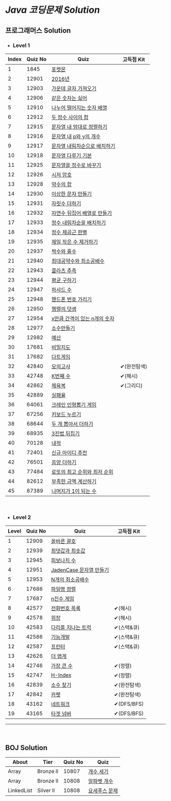 # *Java 코딩문제 Solution*

## 프로그래머스 Solution 
  
- ### Level 1
|Index|Quiz No|Quiz|고득점 Kit|
|-----|-------|----|---|
|1|1845|[포켓몬](https://github.com/khsexk/Algorithm_Solution--Java/blob/main/Programmers/Level%201/src/solutionPackage/Solution_1845.java)|
|2|12901|[2016년](https://github.com/khsexk/Algorithm_Solution--Java/blob/main/Programmers/Level%201/src/solutionPackage/Solution_12901.java)||
|3|12903|[가운데 글자 가져오기](https://github.com/khsexk/Algorithm_Solution--Java/blob/main/Programmers/Level%201/src/solutionPackage/Solution_12903.java)||
|4|12906|[같은 숫자는 싫어](https://github.com/khsexk/Algorithm_Solution--Java/blob/main/Programmers/Level%201/src/solutionPackage/Solution_12906.java)||
|5|12910|[나누어 떨어지는 숫자 배열](https://github.com/khsexk/Algorithm_Solution--Java/blob/main/Programmers/Level%201/src/solutionPackage/Solution_12910.java)||
|6|12912|[두 정수 사이의 합](https://github.com/khsexk/Algorithm_Solution--Java/blob/main/Programmers/Level%201/src/solutionPackage/Solution_12912.java)||
|7|12915|[문자열 내 맘대로 정렬하기](https://github.com/khsexk/Algorithm_Solution--Java/blob/main/Programmers/Level%201/src/solutionPackage/Solution_12915.java)||
|8|12916|[문자열 내 p와 y의 개수](https://github.com/khsexk/Algorithm_Solution--Java/blob/main/Programmers/Level%201/src/solutionPackage/Solution_12916.java)||
|9|12917|[문자열 내림차순으로 배치하기](https://github.com/khsexk/Algorithm_Solution--Java/blob/main/Programmers/Level%201/src/solutionPackage/Solution_12917.java)||
|10|12918|[문자열 다루기 기본](https://github.com/khsexk/Algorithm_Solution--Java/blob/main/Programmers/Level%201/src/solutionPackage/Solution_12918.java)||
|11|12925|[문자열을 정수로 바꾸기](https://github.com/khsexk/Algorithm_Solution--Java/blob/main/Programmers/Level%201/src/solutionPackage/Solution_12925.java)||
|12|12926|[시저 암호](https://github.com/khsexk/Algorithm_Solution--Java/blob/main/Programmers/Level%201/src/solutionPackage/Solution_12926.java)||
|13|12928|[약수의 합](https://github.com/khsexk/Algorithm_Solution--Java/blob/main/Programmers/Level%201/src/solutionPackage/Solution_12928.java)||
|14|12930|[이상한 문자 만들기](https://github.com/khsexk/Algorithm_Solution--Java/blob/main/Programmers/Level%201/src/solutionPackage/Solution_12930.java)||
|15|12931|[자릿수 더하기](https://github.com/khsexk/Algorithm_Solution--Java/blob/main/Programmers/Level%201/src/solutionPackage/Solution_12931.java)|
|16|12932|[자연수 뒤집어 배열로 만들기](https://github.com/khsexk/Algorithm_Solution--Java/blob/main/Programmers/Level%201/src/solutionPackage/Solution_12932.java)||
|17|12933|[정수 내림차순을 배치하기](https://github.com/khsexk/Algorithm_Solution--Java/blob/main/Programmers/Level%201/src/solutionPackage/Solution_12933.java)||
|18|12934|[정수 제곱근 판별](https://github.com/khsexk/Algorithm_Solution--Java/blob/main/Programmers/Level%201/src/solutionPackage/Solution_12934.java)||
|19|12935|[제일 작은 수 제거하기](https://github.com/khsexk/Algorithm_Solution--Java/blob/main/Programmers/Level%201/src/solutionPackage/Solution_12935.java)||
|20|12937|[짝수와 홀수](https://github.com/khsexk/Algorithm_Solution--Java/blob/main/Programmers/Level%201/src/solutionPackage/Solution_12937.java)||
|21|12940|[최대공약수와 최소공배수](https://github.com/khsexk/Algorithm_Solution--Java/blob/main/Programmers/Level%201/src/solutionPackage/Solution_12940.java)||
|22|12943|[콜라츠 추측](https://github.com/khsexk/Algorithm_Solution--Java/blob/main/Programmers/Level%201/src/solutionPackage/Solution_12943.java)||
|23|12944|[평균 구하기](https://github.com/khsexk/Algorithm_Solution--Java/blob/main/Programmers/Level%201/src/solutionPackage/Solution_12944.java)||
|24|12947|[하샤드 수](https://github.com/khsexk/Algorithm_Solution--Java/blob/main/Programmers/Level%201/src/solutionPackage/Solution_12947.java)||
|25|12948|[핸드폰 번호 가리기](https://github.com/khsexk/Algorithm_Solution--Java/blob/main/Programmers/Level%201/src/solutionPackage/Solution_12948.java)||
|26|12950|[행렬의 덧셈](https://github.com/khsexk/Algorithm_Solution--Java/blob/main/Programmers/Level%201/src/solutionPackage/Solution_12950.java)||
|27|12954|[x만큼 간격이 있는 n개의 숫자](https://github.com/khsexk/Algorithm_Solution--Java/blob/main/Programmers/Level%201/src/solutionPackage/Solution_12954.java)|
|28|12977|[소수만들기](https://github.com/khsexk/Algorithm_Solution--Java/blob/main/Programmers/Level%201/src/solutionPackage/Solution_12977.java)|
|29|12982|[예산](https://github.com/khsexk/Algorithm_Solution--Java/blob/main/Programmers/Level%201/src/solutionPackage/Solution_12982.java)|
|30|17681|[비밀지도](https://github.com/khsexk/Algorithm_Solution--Java/blob/main/Programmers/Level%201/src/solutionPackage/Solution_17681.java)|
|31|17682|[다트게임](https://github.com/khsexk/Algorithm_Solution--Java/blob/main/Programmers/Level%201/src/solutionPackage/Solution_17682.java)|
|32|42840|[모의고사](https://github.com/khsexk/Algorithm_Solution--Java/blob/main/Programmers/Level%201/src/solutionPackage/Solution_42840.java)|✔(완전탐색)|
|33|42748|[K번째 수](https://github.com/khsexk/Algorithm_Solution--Java/blob/main/Programmers/Level%201/src/solutionPackage/Solution_42748.java)|✔(해시)|
|34|42862|[체육복](https://github.com/khsexk/Algorithm_Solution--Java/blob/main/Programmers/Level%201/src/solutionPackage/Solution_42862.java)|✔(그리디)|
|35|42889|[실패율](https://github.com/khsexk/Algorithm_Solution--Java/blob/main/Programmers/Level%201/src/solutionPackage/Solution_42889.java)|
|36|64061|[크레인 인형뽑기 게임](https://github.com/khsexk/Algorithm_Solution--Java/blob/main/Programmers/Level%201/src/solutionPackage/Solution_64061.java)|
|37|67256|[키보드 누르기](https://github.com/khsexk/Algorithm_Solution--Java/blob/main/Programmers/Level%201/src/solutionPackage/Solution_67256.java)|
|38|68644|[두 개 뽑아서 더하기](https://github.com/khsexk/Algorithm_Solution--Java/blob/main/Programmers/Level%201/src/solutionPackage/Solution_68644.java)|
|39|68935|[3진법 뒤집기](https://github.com/khsexk/Algorithm_Solution--Java/blob/main/Programmers/Level%201/src/solutionPackage/Solution_68935.java)|
|40|70128|[내적](https://github.com/khsexk/Algorithm_Solution--Java/blob/main/Programmers/Level%201/src/solutionPackage/Solution_70128.java)|
|41|72401|[신규 아이디 추천](https://github.com/khsexk/Algorithm_Solution--Java/blob/main/Programmers/Level%201/src/solutionPackage/Solution_72401.java)|
|42|76501|[음양 더하기](https://github.com/khsexk/Algorithm_Solution--Java/blob/main/Programmers/Level%201/src/solutionPackage/Solution_76501.java)|
|43|77484|[로또의 최고 순위와 최저 순위](https://github.com/khsexk/Algorithm_Solution--Java/blob/main/Programmers/Level%201/src/solutionPackage/Solution_77484.java)|
|44|82612|[부족한 금액 계산하기](https://github.com/khsexk/Algorithm_Solution--Java/blob/main/Programmers/Level%201/src/solutionPackage/Solution_82612.java)|
|45|87389|[나머지가 1이 되는 수](https://github.com/khsexk/Algorithm_Solution--Java/blob/main/Programmers/Level%201/src/solutionPackage/Solution_87389.java)|
  
</br> 

- ### Level 2
|Level|Quiz No|Quiz|고득점 Kit|
|-----|-------|----|---|
|1|12909|[올바른 괄호](https://github.com/khsexk/Programmers_Solution--Java/blob/main/Programmers/Level%202/src/solutionPackage/Solution_12909.java)|
|2|12939|[최댓값과 최솟값](https://github.com/khsexk/Programmers_Solution--Java/blob/main/Programmers/Level%202/src/solutionPackage/Solution_12939.java)|
|3|12945|[피보나치 수](https://github.com/khsexk/Programmers_Solution--Java/blob/main/Programmers/Level%202/src/solutionPackage/Solution_12945.java)|
|4|12951|[JadenCase 문자열 만들기](https://github.com/khsexk/Programmers_Solution--Java/blob/main/Programmers/Level%202/src/solutionPackage/Solution_12951.java)|
|5|12953|[N개의 최소공배수](https://github.com/khsexk/Programmers_Solution--Java/commit/c5b80f08b92ba8547ff8016540635f15feb4e69f)|
|6|17686|[파일명 정렬](https://github.com/khsexk/Programmers_Solution--Java/blob/main/Programmers/Level%202/src/solutionPackage/Solution_17686.java)|
|7|17687|[n진수 게임](https://github.com/khsexk/Programmers_Solution--Java/blob/main/Programmers/Level%202/src/solutionPackage/Solution_17687.java)|
|8|42577|[전화번호 목록](https://github.com/khsexk/Programmers_Solution--Java/blob/main/Programmers/Level%202/src/solutionPackage/Solution_42577.java)|✔(해시)|
|9|42578|[위장](https://github.com/khsexk/Algorithm_Solution--Java/blob/main/Programmers/Level%202/src/solutionPackage/Solution_42578.java)|✔(해시)|
|10|42583|[다리를 지나는 트럭](https://github.com/khsexk/Algorithm_Solution--Java/blob/main/Programmers/Level%202/src/solutionPackage/Solution_42583.java)|✔(스택&큐)|
|11|42586|[기능개발](https://github.com/khsexk/Programmers_Solution--Java/blob/main/Programmers/Level%202/src/solutionPackage/Solution_42586.java)|✔(스택&큐)|
|12|42587|[프린터](https://github.com/khsexk/Programmers_Solution--Java/blob/main/Programmers/Level%202/src/solutionPackage/Solution_42587.java)|✔(스택&큐)|
|13|42626|[더 맵게](https://github.com/khsexk/Programmers_Solution--Java/blob/main/Programmers/Level%202/src/solutionPackage/Solution_42626_priorityQueue.java)|
|14|42746|[가장 큰 수](https://github.com/khsexk/Algorithm_Solution--Java/blob/main/Programmers/Level%202/src/solutionPackage/Solution_42746.java)|✔(정렬)|
|15|42747|[H-Index](https://github.com/khsexk/Algorithm_Solution--Java/blob/main/Programmers/Level%202/src/solutionPackage/Solution_42747.java)|✔(정렬)|
|16|42839|[소수 찾기](https://github.com/khsexk/Algorithm_Solution--Java/blob/main/Programmers/Level%202/src/solutionPackage/Solution_42839.java)|✔(완전탐색)|
|17|42842|[카펫](https://github.com/khsexk/Algorithm_Solution--Java/blob/main/Programmers/Level%202/src/solutionPackage/Solution_42842.java)|✔(완전탐색)|
|18|43162|[네트워크](https://github.com/khsexk/Algorithm_Solution--Java/blob/main/Programmers/Level%202/src/solutionPackage/Solution_43162.java)|✔(DFS/BFS)|
|19|43165|[타겟 넘버](https://github.com/khsexk/Algorithm_Solution--Java/blob/main/Programmers/Level%202/src/solutionPackage/Solution_43165.java)|✔(DFS/BFS)|
  
* * *  
</br>  
  
## BOJ Solution 
|About|Tier|Quiz No|Quiz|
|-----|----|-------|----|
|Array|Bronze II|10807|[개수 세기](https://github.com/khsexk/Algorithm_Solution--Java/blob/main/BOJ/src/Array/BOJ_10807.java)|
|Array|Bronze II|10808|[알파벳 개수](https://github.com/khsexk/Algorithm_Solution--Java/blob/main/BOJ/src/Array/BOJ_10808.java)|
|LinkedList|Silver II|10808|[요세푸스 문제](https://github.com/khsexk/Algorithm_Solution--Java/blob/main/BOJ/src/LinkedList/BOJ_1158.java)|
